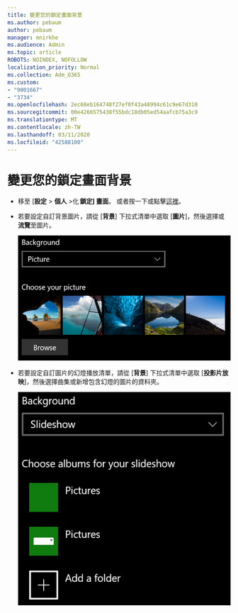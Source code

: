 ```yaml
---
title: 變更您的鎖定畫面背景
ms.author: pebaum
author: pebaum
manager: mnirkhe
ms.audience: Admin
ms.topic: article
ROBOTS: NOINDEX, NOFOLLOW
localization_priority: Normal
ms.collection: Adm_O365
ms.custom:
- "9001667"
- "3734"
ms.openlocfilehash: 2ec68eb164748f27ef0f43a48994c61c9e67d310
ms.sourcegitcommit: 00e4266575438f55bdc18db05ed54aafcb75a3c9
ms.translationtype: MT
ms.contentlocale: zh-TW
ms.lasthandoff: 03/11/2020
ms.locfileid: "42588100"
---
```

# <a name="change-your-lock-screen-background"></a>變更您的鎖定畫面背景

- 移至 [**設定** > **個人** >化 **鎖定] 畫面**。 或者按一下或點擊[這裡](ms-settings:lockscreen?activationSource=GetHelp)。

- 若要設定自訂背景圖片，請從 [**背景**] 下拉式清單中選取 [**圖片**]，然後選擇或**流覽**至圖片。

  ![設定自訂背景圖片。](media/set-custom-background-pic.png)

- 若要設定自訂圖片的幻燈播放清單，請從 [**背景**] 下拉式清單中選取 [**投影片放映**]，然後選擇曲集或新增包含幻燈的圖片的資料夾。

  ![設定自訂圖片的幻燈。](media/set-up-slideshow-background.png)
